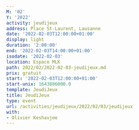 ```yaml
---
M: '02'
Y: '2022'
activity: jeudijeux
address: Place St-Laurent, Lausanne
date: '2022-02-03T12:00:00+01:00'
display: light
duration: '2:00:00'
end: '2022-02-03T14:00:00+01:00'
isodate: '2022-02-03'
location: Espace MLK
path: 2022/02/2022-02-03-jeudijeux.md
prix: gratuit
start: '2022-02-03T12:00:00+01:00'
start-unix: 1643886000.0
template: JeudiJeux
title: JeudiJeux
type: event
url: /activities/jeudijeux/2022/02/03/jeudijeux
with:
- Olivier Keshavjee
---
```

